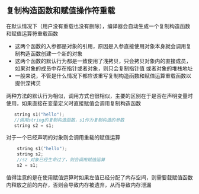 ## 复制构造函数和赋值操作符重载
在默认情况下（用户没有重载也没有删除），编译器会自动生成一个复制构造函数和赋值运算符重载函数
* 这两个函数的入参都是对象的引用，原因是入参直接使用对象本身就会调用复制构造函数创建一个新的对象
* 这两个函数的默认行为都是一致使用了浅拷贝，只会拷贝对象内的直接成员，如果对象的成员中存在指针或者对象，则只会复制指针值
或者对象的堆栈地址
* 一般来说，不管是什么情况下都应该重写复制构造函数和赋值运算重载函数以提供深拷贝

两种方法的默认行为相似，调用方式也很相似，主要的区别在于是否在声明变量时使用，如果直接在变量定义时直接赋值会调用复制构造函数
```cpp
   string s1("hello");
   //调用string的复制构造函数，s1作为复制构造的参数
   string s2 = s1;

```
对于一个已经声明的对象则会调用重载的赋值运算
```cpp
    string s1("hello");
    string s2;
    //s2 对象已经生命过了，则会调用赋值运算
    s2 = s1;
```
值得注意的是在使用赋值运算时如果左值已经分配了内存空间，则需要载赋值函数内释放之前的内存，否则会导致内存被遗弃，从而导致内存泄漏